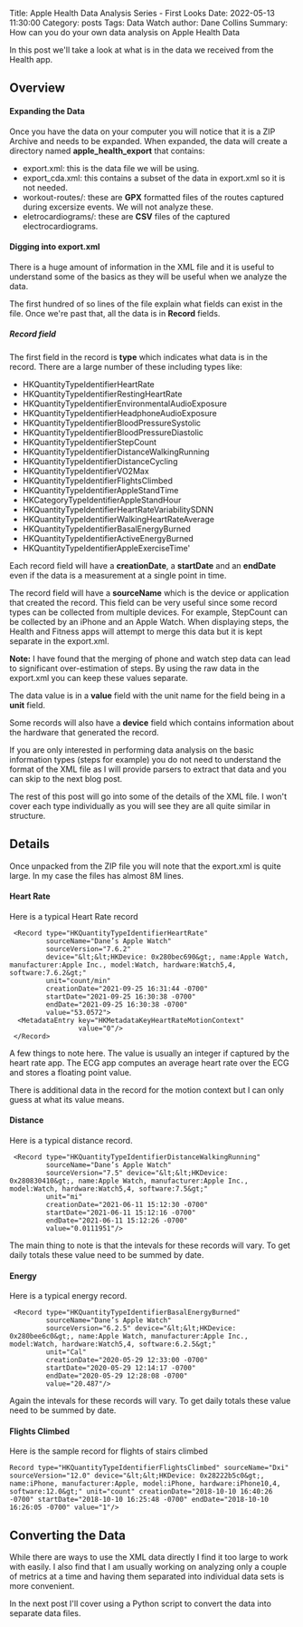 
Title: Apple Health Data Analysis Series - First Looks
Date: 2022-05-13 11:30:00
Category: posts
Tags: Data Watch
author: Dane Collins
Summary: How can you do your own data analysis on Apple Health Data


In this post we'll take a look at what is in the data we received from the Health app.

## Overview

#### Expanding the Data

Once you have the data on your computer you will notice that it is a ZIP Archive and needs to be expanded.  When expanded, the data will create a directory named **apple_health_export** that contains:

* export.xml: this is the data file we will be using.
* export_cda.xml: this contains a subset of the data in export.xml so it is not needed.
* workout-routes/: these are **GPX** formatted files of the routes captured during excersize events.  We will not analyze these.
* eletrocardiograms/: these are **CSV** files of the captured electrocardiograms.

#### Digging into export.xml

There is a huge amount of information in the XML file and it is useful to understand some of the basics as they will be useful when we analyze the data.

The first hundred of so lines of the file explain what fields can exist in the file.  Once we're past that, all the data is in **Record** fields. 

##### Record field

The first field in the record is **type** which indicates what data is in the record.  There are a large number of these including types like:


* HKQuantityTypeIdentifierHeartRate
* HKQuantityTypeIdentifierRestingHeartRate
* HKQuantityTypeIdentifierEnvironmentalAudioExposure
* HKQuantityTypeIdentifierHeadphoneAudioExposure
* HKQuantityTypeIdentifierBloodPressureSystolic
* HKQuantityTypeIdentifierBloodPressureDiastolic
* HKQuantityTypeIdentifierStepCount
* HKQuantityTypeIdentifierDistanceWalkingRunning
* HKQuantityTypeIdentifierDistanceCycling
* HKQuantityTypeIdentifierVO2Max
* HKQuantityTypeIdentifierFlightsClimbed
* HKQuantityTypeIdentifierAppleStandTime
* HKCategoryTypeIdentifierAppleStandHour
* HKQuantityTypeIdentifierHeartRateVariabilitySDNN
* HKQuantityTypeIdentifierWalkingHeartRateAverage
* HKQuantityTypeIdentifierBasalEnergyBurned
* HKQuantityTypeIdentifierActiveEnergyBurned
* HKQuantityTypeIdentifierAppleExerciseTime'

Each record field will have a **creationDate**, a **startDate** and an **endDate** even if the data is a measurement at a single point in time.

The record field will have a **sourceName** which is the device or application that created the record. This field can be very useful since some record types can be collected from multiple devices.  For example, StepCount can be collected by an iPhone and an Apple Watch.  When displaying steps, the Health and Fitness apps will attempt to merge this data but it is kept separate in the export.xml.

**Note:** I have found that the merging of phone and watch step data can lead to significant over-estimation of steps.  By using the raw data in the export.xml you can keep these values separate.

The data value is in a **value** field with the unit name for the field being in a **unit** field.

Some records will also have a **device** field which contains information about the hardware that generated the record.

If you are only interested in performing data analysis on the basic information types (steps for example) you do not need to understand the format of the XML file as I will provide parsers to extract that data and you can skip to the next blog post.

The rest of this post will go into some of the details of the XML file. I won't cover each type individually as you will see they are all quite similar in structure.

## Details

Once unpacked from the ZIP file you will note that the export.xml is quite large.  In my case the files has almost 8M lines.

#### Heart Rate

Here is a typical Heart Rate record

```
 <Record type="HKQuantityTypeIdentifierHeartRate" 
         sourceName="Dane’s Apple Watch" 
         sourceVersion="7.6.2" 
         device="&lt;&lt;HKDevice: 0x280bec690&gt;, name:Apple Watch, manufacturer:Apple Inc., model:Watch, hardware:Watch5,4, software:7.6.2&gt;" 
         unit="count/min" 
         creationDate="2021-09-25 16:31:44 -0700" 
         startDate="2021-09-25 16:30:38 -0700" 
         endDate="2021-09-25 16:30:38 -0700" 
         value="53.0572">
  <MetadataEntry key="HKMetadataKeyHeartRateMotionContext" 
                 value="0"/>
 </Record>
 ```

A few things to note here.  The value is usually an integer if captured by the heart rate app.  The ECG app computes an average heart rate over the ECG and stores a floating point value.

There is additional data in the record for the motion context but I can only guess at what its value means.

#### Distance

Here is a typical distance record.

```
 <Record type="HKQuantityTypeIdentifierDistanceWalkingRunning" 
         sourceName="Dane’s Apple Watch" 
         sourceVersion="7.5" device="&lt;&lt;HKDevice: 0x280830410&gt;, name:Apple Watch, manufacturer:Apple Inc., model:Watch, hardware:Watch5,4, software:7.5&gt;" 
         unit="mi" 
         creationDate="2021-06-11 15:12:30 -0700" 
         startDate="2021-06-11 15:12:16 -0700" 
         endDate="2021-06-11 15:12:26 -0700" 
         value="0.0111951"/>
 ```
 
The main thing to note is that the intevals for these records will vary. To get daily totals these value need to be summed by date.
 
#### Energy

Here is a typical energy record.

```
 <Record type="HKQuantityTypeIdentifierBasalEnergyBurned" 
         sourceName="Dane’s Apple Watch" 
         sourceVersion="6.2.5" device="&lt;&lt;HKDevice: 0x280bee6c0&gt;, name:Apple Watch, manufacturer:Apple Inc., model:Watch, hardware:Watch5,4, software:6.2.5&gt;" 
         unit="Cal" 
         creationDate="2020-05-29 12:33:00 -0700" 
         startDate="2020-05-29 12:14:17 -0700" 
         endDate="2020-05-29 12:28:08 -0700" 
         value="20.487"/>
```

Again the intevals for these records will vary. To get daily totals these value need to be summed by date.


#### Flights Climbed

Here is the sample record for flights of stairs climbed

```
Record type="HKQuantityTypeIdentifierFlightsClimbed" sourceName="Dxi" sourceVersion="12.0" device="&lt;&lt;HKDevice: 0x28222b5c0&gt;, name:iPhone, manufacturer:Apple, model:iPhone, hardware:iPhone10,4, software:12.0&gt;" unit="count" creationDate="2018-10-10 16:40:26 -0700" startDate="2018-10-10 16:25:48 -0700" endDate="2018-10-10 16:26:05 -0700" value="1"/>
```


## Converting the Data

While there are ways to use the XML data directly I find it too large to work with easily.  I also find that I am usually working on analyzing only a couple of metrics at a time and having them separated into individual data sets is more convenient.

In the next post I'll cover using a Python script to convert the data into separate data files.
